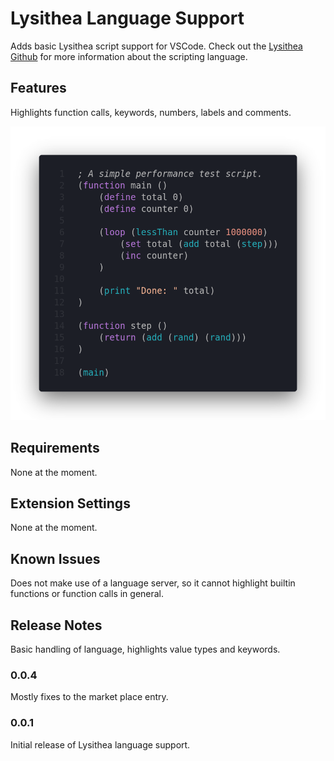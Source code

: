 # Lysithea Language Support

Adds basic Lysithea script support for VSCode. Check out the [Lysithea Github](https://github.com/astrellon/lysithea-vm) for more information about the scripting language.

## Features

Highlights function calls, keywords, numbers, labels and comments.

![Example of Lysithea code with syntax highlighting](vscode-language-support/images/code.png)

## Requirements

None at the moment.

## Extension Settings

None at the moment.

## Known Issues

Does not make use of a language server, so it cannot highlight builtin functions or function calls in general.

## Release Notes

Basic handling of language, highlights value types and keywords.

### 0.0.4

Mostly fixes to the market place entry.

### 0.0.1

Initial release of Lysithea language support.
